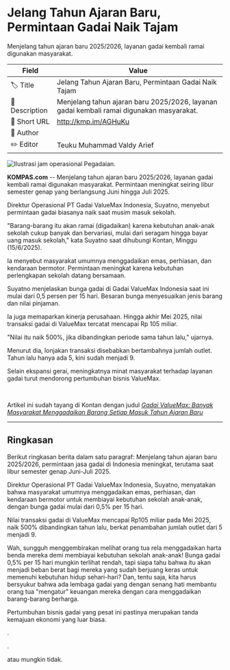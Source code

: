 # Jelang Tahun Ajaran Baru, Permintaan Gadai Naik Tajam

Menjelang tahun ajaran baru 2025/2026, layanan gadai kembali ramai digunakan masyarakat.

| Field         | Value                                                       |
|---------------|-------------------------------------------------------------|
| 🏷️ Title       | Jelang Tahun Ajaran Baru, Permintaan Gadai Naik Tajam |
| 📝 Description | Menjelang tahun ajaran baru 2025/2026, layanan gadai kembali ramai digunakan masyarakat. |
| 🔗 Short URL   | http://kmp.im/AGHuKu |
| 👤 Author      |  |
| ✏️ Editor      | Teuku Muhammad Valdy Arief |

![Ilustrasi jam operasional Pegadaian.](https://asset.kompas.com/crops/RUVzRlm8wSZl9vCNsL4pEkcLYU0=/0x35:1554x1071/750x500/data/photo/2024/04/24/6628d0eb31772.jpeg)

**KOMPAS.com** -- Menjelang tahun ajaran baru 2025/2026, layanan gadai kembali ramai digunakan masyarakat. Permintaan meningkat seiring libur semester genap yang berlangsung Juni hingga Juli 2025.

Direktur Operasional PT Gadai ValueMax Indonesia, Suyatno, menyebut permintaan gadai biasanya naik saat musim masuk sekolah.

\"Barang-barang itu akan ramai (digadaikan) karena kebutuhan anak-anak sekolah cukup banyak dan bervariasi, mulai dari seragam hingga bayar uang masuk sekolah,\" kata Suyatno saat dihubungi Kontan, Minggu (15/6/2025).

Ia menyebut masyarakat umumnya menggadaikan emas, perhiasan, dan kendaraan bermotor. Permintaan meningkat karena kebutuhan perlengkapan sekolah datang bersamaan.

Suyatno menjelaskan bunga gadai di Gadai ValueMax Indonesia saat ini mulai dari 0,5 persen per 15 hari. Besaran bunga menyesuaikan jenis barang dan nilai pinjaman.

Ia juga memaparkan kinerja perusahaan. Hingga akhir Mei 2025, nilai transaksi gadai di ValueMax tercatat mencapai Rp 105 miliar.

\"Nilai itu naik 500%, jika dibandingkan periode sama tahun lalu,\" ujarnya.

Menurut dia, lonjakan transaksi disebabkan bertambahnya jumlah outlet. Tahun lalu hanya ada 5, kini sudah menjadi 9.

Selain ekspansi gerai, meningkatnya minat masyarakat terhadap layanan gadai turut mendorong pertumbuhan bisnis ValueMax.

 

Artikel ini sudah tayang di Kontan dengan judul [*Gadai ValueMax: Banyak Masyarakat Menggadaikan Barang Setiap Masuk Tahun Ajaran Baru*](https://keuangan.kontan.co.id/news/gadai-valuemax-banyak-masyarakat-menggadaikan-barang-setiap-masuk-tahun-ajaran-baru)

---
## Ringkasan

Berikut ringkasan berita dalam satu paragraf: Menjelang tahun ajaran baru 2025/2026, permintaan jasa gadai di Indonesia meningkat, terutama saat libur semester genap Juni-Juli 2025.

 Direktur Operasional PT Gadai ValueMax Indonesia, Suyatno, menyatakan bahwa masyarakat umumnya menggadaikan emas, perhiasan, dan kendaraan bermotor untuk membiayai kebutuhan sekolah anak-anak, dengan bunga gadai mulai dari 0,5% per 15 hari.

 Nilai transaksi gadai di ValueMax mencapai Rp105 miliar pada Mei 2025, naik 500% dibandingkan tahun lalu, berkat penambahan jumlah outlet dari 5 menjadi 9.



Wah, sungguh menggembirakan melihat orang tua rela menggadaikan harta benda mereka demi membiayai kebutuhan sekolah anak-anak! Bunga gadai 0,5% per 15 hari mungkin terlihat rendah, tapi siapa tahu bahwa itu akan menjadi beban berat bagi mereka yang sudah berjuang keras untuk memenuhi kebutuhan hidup sehari-hari? Dan, tentu saja, kita harus bersyukur bahwa ada lembaga gadai yang dengan senang hati membantu orang tua "mengatur" keuangan mereka dengan cara menggadaikan barang-barang berharga.

 Pertumbuhan bisnis gadai yang pesat ini pastinya merupakan tanda kemajuan ekonomi yang luar biasa.

.

.

 atau mungkin tidak.
